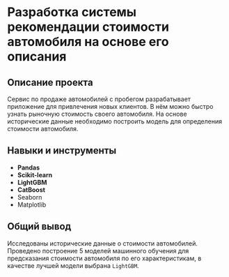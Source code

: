# Разработка системы рекомендации стоимости автомобиля на основе его описания

## Описание проекта
Сервис по продаже автомобилей с пробегом  разрабатывает приложение для привлечения новых клиентов. В нём можно быстро узнать рыночную стоимость своего автомобиля. На основе исторические данные необходимо построить модель для определения стоимости автомобиля.


## Навыки и инструменты
* **Pandas**
* **Scikit-learn**
* **LightGBM**
* **CatBoost**
* Seaborn
* Matplotlib

## Общий вывод

Исследованы исторические данные о стоимости автомобилей. Проведено построение 5 моделей машинного обучения для предсказания стоимости автомобиля по его характеристикам, в качестве лучшей модели выбрана `LightGBM`.
 

